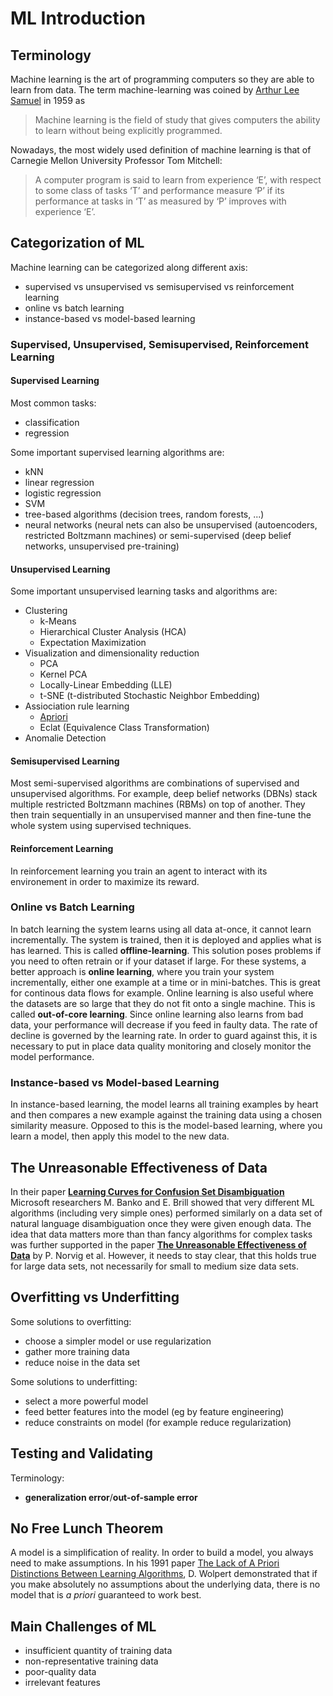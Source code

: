 # ML Introduction
## Terminology
Machine learning is the art of programming computers so they are able to learn from data. 
The term machine-learning was coined by [Arthur Lee Samuel](https://en.wikipedia.org/wiki/Arthur_Samuel) in 1959 as
> Machine learning is the field of study that gives computers the ability to learn without being explicitly programmed.

Nowadays, the most widely used definition of machine learning is that of Carnegie Mellon University Professor 
Tom Mitchell: 
> A computer program is said to learn from experience ‘E’, with respect to some class of tasks ‘T’ and performance measure ‘P’ if 
> its performance at tasks in ‘T’ as measured by ‘P’ improves with experience ‘E’.

## Categorization of ML
Machine learning can be categorized along different axis:
* supervised vs unsupervised vs semisupervised vs reinforcement learning
* online vs batch learning
* instance-based vs model-based learning

### Supervised, Unsupervised, Semisupervised, Reinforcement Learning
#### Supervised Learning
Most common tasks:
* classification
* regression

Some important supervised learning algorithms are:
* kNN
* linear regression
* logistic regression
* SVM
* tree-based algorithms (decision trees, random forests, ...)
* neural networks (neural nets can also be unsupervised (autoencoders, restricted Boltzmann machines) or semi-supervised (deep belief networks, unsupervised pre-training)

#### Unsupervised Learning
Some important unsupervised learning tasks and algorithms are:
* Clustering
  * k-Means
  * Hierarchical Cluster Analysis (HCA)
  * Expectation Maximization
* Visualization and dimensionality reduction
  * PCA
  * Kernel PCA
  * Locally-Linear Embedding (LLE)
  * t-SNE (t-distributed Stochastic Neighbor Embedding)
* Assiociation rule learning
  * [Apriori](https://en.wikipedia.org/wiki/Apriori_algorithm)
  * Eclat (Equivalence Class Transformation)
* Anomalie Detection
  
#### Semisupervised Learning
Most semi-supervised algorithms are combinations of supervised and unsupervised algorithms. For example, deep belief networks (DBNs) stack
multiple restricted Boltzmann machines (RBMs) on top of another. They then train sequentially in an unsupervised manner and then fine-tune
the whole system using supervised techniques.

#### Reinforcement Learning
In reinforcement learning you train an agent to interact with its environement in order to maximize its reward. 

### Online vs Batch Learning
In batch learning the system learns using all data at-once, it cannot learn incrementally. The system is trained, then it is deployed and applies what is has learned. This is called **offline-learning**. This solution poses problems if you need to often retrain or if your dataset if large. For these systems, a better approach is **online learning**, where you train your system incrementally, either one example at a time or in mini-batches. This is great for continous data flows for example. Online learning is also useful where the datasets are so large that they do not fit onto a single machine. This is called **out-of-core learning**. Since online learning also learns from bad data, your performance will decrease if you feed in faulty data. The rate of decline is governed by the learning rate. In order to guard against this, it is necessary to put in place data quality monitoring and closely monitor the model performance. 

### Instance-based vs Model-based Learning
In instance-based learning, the model learns all training examples by heart and then compares a new example against the training data using a chosen similarity measure. Opposed to this is the model-based learning, where you learn a model, then apply this model to the new data.  

## The Unreasonable Effectiveness of Data
In their paper [**Learning Curves for Confusion Set Disambiguation**](https://dl.acm.org/citation.cfm?id=1073017) Microsoft researchers M. Banko and E. Brill showed that very different ML algorithms (including very simple ones) performed similarly on a data set of natural language disambiguation once they were given enough data. The idea that data matters more than than fancy algorithms for complex tasks was further supported in the paper [**The Unreasonable Effectiveness of Data**](https://static.googleusercontent.com/media/research.google.com/en//pubs/archive/35179.pdf) by P. Norvig et al. However, it needs to stay clear, that this holds true for large data sets, not necessarily for small to medium size data sets. 

## Overfitting vs Underfitting
Some solutions to overfitting:
* choose a simpler model or use regularization
* gather more training data
* reduce noise in the data set

Some solutions to underfitting: 
* select a more powerful model
* feed better features into the model (eg by feature engineering)
* reduce constraints on model (for example reduce regularization)

## Testing and Validating
Terminology:
* **generalization error**/**out-of-sample error**

## No Free Lunch Theorem
A model is a simplification of reality. In order to build a model, you always need to make assumptions. In his 1991 paper [The Lack of A Priori Distinctions Between Learning Algorithms](http://citeseerx.ist.psu.edu/viewdoc/download?doi=10.1.1.390.9412&rep=rep1&type=pdf), D. Wolpert demonstrated that if you make absolutely no assumptions about the underlying data, there is no model that is *a priori* guaranteed to work best. 

## Main Challenges of ML
* insufficient quantity of training data
* non-representative training data
* poor-quality data
* irrelevant features
